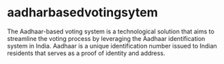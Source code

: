 # aadharbasedvotingsytem
The Aadhaar-based voting system is a technological solution that aims to streamline the voting process by leveraging the Aadhaar identification system in India. Aadhaar is a unique identification number issued to Indian residents that serves as a proof of identity and address.
